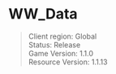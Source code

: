 # WW_Data

> Client region: Global</br>
> Status: Release</br>
> Game Version: 1.1.0</br>
> Resource Version: 1.1.13</br>
